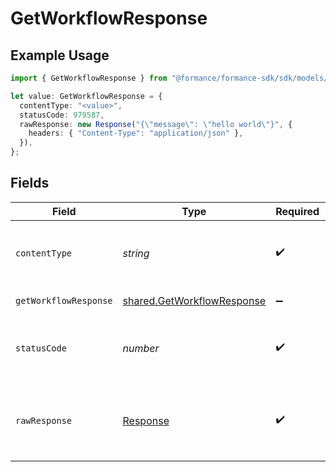 # GetWorkflowResponse

## Example Usage

```typescript
import { GetWorkflowResponse } from "@formance/formance-sdk/sdk/models/operations";

let value: GetWorkflowResponse = {
  contentType: "<value>",
  statusCode: 979587,
  rawResponse: new Response("{\"message\": \"hello world\"}", {
    headers: { "Content-Type": "application/json" },
  }),
};
```

## Fields

| Field                                                                           | Type                                                                            | Required                                                                        | Description                                                                     |
| ------------------------------------------------------------------------------- | ------------------------------------------------------------------------------- | ------------------------------------------------------------------------------- | ------------------------------------------------------------------------------- |
| `contentType`                                                                   | *string*                                                                        | :heavy_check_mark:                                                              | HTTP response content type for this operation                                   |
| `getWorkflowResponse`                                                           | [shared.GetWorkflowResponse](../../../sdk/models/shared/getworkflowresponse.md) | :heavy_minus_sign:                                                              | The workflow                                                                    |
| `statusCode`                                                                    | *number*                                                                        | :heavy_check_mark:                                                              | HTTP response status code for this operation                                    |
| `rawResponse`                                                                   | [Response](https://developer.mozilla.org/en-US/docs/Web/API/Response)           | :heavy_check_mark:                                                              | Raw HTTP response; suitable for custom response parsing                         |